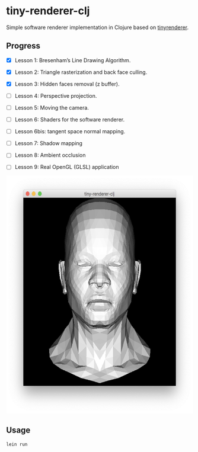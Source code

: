 # tiny-renderer-clj

Simple software renderer implementation in Clojure based on [tinyrenderer](https://github.com/ssloy/tinyrenderer/wiki).


## Progress
- [x] Lesson 1: Bresenham’s Line Drawing Algorithm.
- [x] Lesson 2: Triangle rasterization and back face culling.
- [x] Lesson 3: Hidden faces removal (z buffer).
- [ ] Lesson 4: Perspective projection.
- [ ] Lesson 5: Moving the camera.
- [ ] Lesson 6: Shaders for the software renderer.
- [ ] Lesson 6bis: tangent space normal mapping.
- [ ] Lesson 7: Shadow mapping
- [ ] Lesson 8: Ambient occlusion
- [ ] Lesson 9: Real OpenGL (GLSL) application


<p align="center">
  <img src="https://github.com/isharamet/tiny-renderer-clj/raw/master/img/progress-3.png" width="612" height="642">
</p>

## Usage

```
lein run
```


